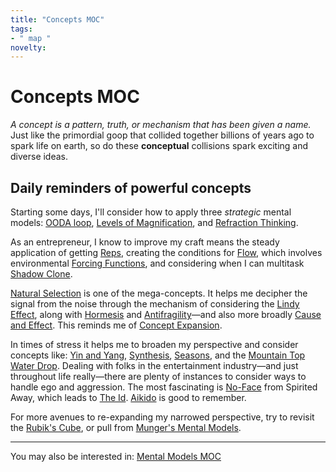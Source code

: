 ```yaml
---
title: "Concepts MOC"
tags:
- " map "
novelty:
---
```


# Concepts MOC
*A concept is a pattern, truth, or mechanism that has been given a name.*
Just like the primordial goop that collided together billions of years ago to spark life on earth, so do these **conceptual** collisions spark exciting and diverse ideas. 

## Daily reminders of powerful concepts

Starting some days, I'll consider how to apply three *strategic* mental models: [OODA loop](Notes/OODA%20loop.md), [Levels of Magnification](Notes/Levels%20of%20Magnification.md), and [Refraction Thinking](Notes/Refraction%20Thinking.md).

As an entrepreneur, I know to improve my craft means the steady application of getting [Reps](Notes/Reps.md), creating the conditions for [Flow](Notes/Flow.md), which involves environmental  [Forcing Functions](Notes/Forcing%20Function.md), and considering when I can multitask [Shadow Clone](Notes/Shadow%20Clone.md). 

[Natural Selection](Natural%20Selection.md) is one of the mega-concepts. It helps me decipher the signal from the noise through the mechanism of considering the [Lindy Effect](Notes/Lindy%20Effect.md), along with [Hormesis](Notes/Hormesis.md) and [Antifragility](Notes/Antifragility.md)—and also more broadly [Cause and Effect](Notes/Cause%20and%20Effect.md). This reminds me of [Concept Expansion](Notes/Concept%20Expansion.md).

In times of stress it helps me to broaden my perspective and consider concepts like: [Yin and Yang](Notes/Yin%20and%20Yang.md), [Synthesis](Notes/Synthesis.md), [Seasons](Notes/Seasons.md), and the [Mountain Top Water Drop](Notes/Mountain%20Top%20Water%20Drop.md). Dealing with folks in the entertainment industry—and just throughout life really—there are plenty of instances to consider ways to handle ego and aggression. The most fascinating is [No-Face](Notes/No-Face.md) from Spirited Away, which leads to [The Id](Notes/The%20Id.md). [Aikido](Notes/Aikido.md) is good to remember.

For more avenues to re-expanding my narrowed perspective, try to revisit the [Rubik's Cube](Notes/Rubik's%20Cube.md), or pull from [Munger's Mental Models](Munger's%20Mental%20Models.md).

----

You may also be interested in: [Mental Models MOC](Maps/Mental%20Models%20MOC.md)